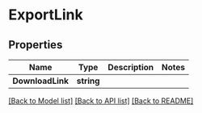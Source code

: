 # ExportLink

## Properties

Name | Type | Description | Notes
------------ | ------------- | ------------- | -------------
**DownloadLink** | **string** |  | 

[[Back to Model list]](../README#documentation-for-models) [[Back to API list]](../README#documentation-for-api-endpoints) [[Back to README]](../README)


